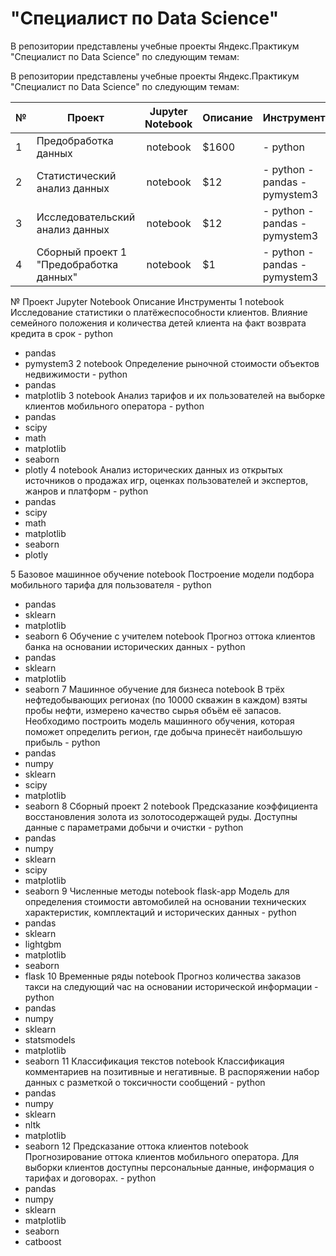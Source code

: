 # "Специалист по Data Science"

В репозитории представлены учебные проекты Яндекс.Практикум "Специалист по Data Science" по следующим темам:


В репозитории представлены учебные проекты Яндекс.Практикум "Специалист по Data Science" по следующим темам:


| № | Проект                                  | Jupyter Notebook | Описание          |Инструменты       |  
| - |  -------------------------------------- |:----------------:| :---------------- |:---------------- |
| 1 | Предобработка данных                    | notebook         | $1600             | - python         |
| 2 | Статистический анализ данных            | notebook         |   $12             | - python - pandas - pymystem3 |
| 3 | Исследовательский анализ данных         | notebook         |   $12             | - python - pandas - pymystem3 |
| 4 | Сборный проект 1 "Предобработка данных" | notebook         |    $1             | - python - pandas - pymystem3 |

№	Проект	Jupyter Notebook	Описание	Инструменты
1		notebook	Исследование статистики о платёжеспособности клиентов. Влияние семейного положения и количества детей клиента на факт возврата кредита в срок	- python
- pandas
- pymystem3
2		notebook	Определение рыночной стоимости объектов недвижимости	- python
- pandas
- matplotlib
3		notebook	Анализ тарифов и их пользователей на выборке клиентов мобильного оператора	- python
- pandas
- scipy
- math
- matplotlib
- seaborn
- plotly
4		notebook	Анализ исторических данных из открытых источников о продажах игр, оценках пользователей и экспертов, жанров и платформ	- python
- pandas
- scipy
- math
- matplotlib
- seaborn
- plotly



5	Базовое машинное обучение	notebook	Построение модели подбора мобильного тарифа для пользователя	- python
- pandas
- sklearn
- matplotlib
- seaborn
6	Обучение с учителем	notebook	Прогноз оттока клиентов банка на основании исторических данных	- python
- pandas
- sklearn
- matplotlib
- seaborn
7	Машинное обучение для бизнеса	notebook	В трёх нефтедобывающих регионах (по 10000 скважин в каждом) взяты пробы нефти, измерено качество сырья объём её запасов. Необходимо построить модель машинного обучения, которая поможет определить регион, где добыча принесёт наибольшую прибыль	- python
- pandas
- numpy
- sklearn
- scipy
- matplotlib
- seaborn
8	Сборный проект 2	notebook	Предсказание коэффициента восстановления золота из золотосодержащей руды. Доступны данные с параметрами добычи и очистки	- python
- pandas
- numpy
- sklearn
- scipy
- matplotlib
- seaborn
9	Численные методы	notebook
flask-app	Модель для определения стоимости автомобилей на основании технических характеристик, комплектаций и исторических данных	- python
- pandas
- sklearn
- lightgbm
- matplotlib
- seaborn
- flask
10	Временные ряды	notebook	Прогноз количества заказов такси на следующий час на основании исторической информации	- python
- pandas
- numpy
- sklearn
- statsmodels
- matplotlib
- seaborn
11	Классификация текстов	notebook	Классификация комментариев на позитивные и негативные. В распоряжении набор данных с разметкой о токсичности сообщений	- python
- pandas
- numpy
- sklearn
- nltk
- matplotlib
- seaborn
12	Предсказание оттока клиентов	notebook	Прогнозирование оттока клиентов мобильного оператора. Для выборки клиентов доступны персональные данные, информация о тарифах и договорах.	- python
- pandas
- numpy
- sklearn
- matplotlib
- seaborn
- catboost
